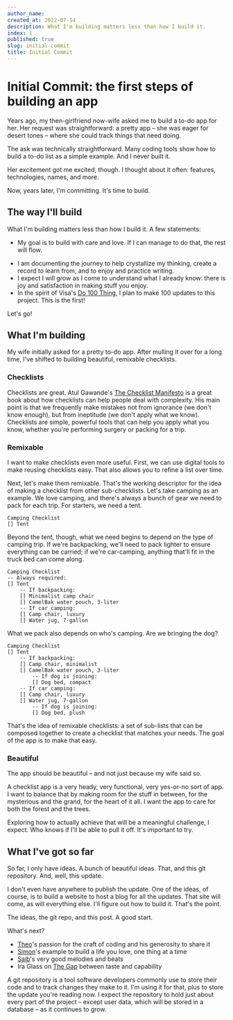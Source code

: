 ```yaml
---
author_name:
created_at: 2022-07-14
description: What I'm building matters less than how I build it.
index: 1
published: true
slug: initial-commit
title: Initial Commit
---
```


<script>
    import FootnoteContainer from '$lib/components/blog/footnote_container.svelte';
    import OnTheWind from '$lib/components/blog/on_the_wind.svelte';
    import NoteEntry from '$lib/components/blog/note_entry.svelte';
    import NoteLink from '$lib/components/blog/note_link.svelte';
</script>

<!-- I'd like end template to handle a sub-hed somehow -->

# Initial Commit: the first steps of building an app

Years ago, my then-girlfriend now-wife asked me to build a to-do app for her. Her request was straightforward: a pretty app – she was eager for desert tones – where she could track things that need doing.

The ask was technically straightforward. Many coding tools show how to build a to-do list as a simple example. And I never built it.

Her excitement got me excited, though. I thought about it often: features, technologies, names, and more.

Now, years later, I'm committing. It's time to build.

## The way I'll build

What I'm building matters less than how I build it. A few statements:

- My goal is to build with care and love. If I can manage to do that, the rest will flow.

<!-- [Three things](https://twitter.com/search?q=from%3Avisakanv%20show%20up%20don%27t%20die&src=typed_query):
- Show up
- Don't die
- Don't quit -->

<!-- embed this tweet somehow: https://twitter.com/visakanv/status/1470745038397136902?s=20&t=GFoVjZ7aKVEGkxswg9ayJA -->

- I am documenting the journey to help crystallize my thinking, create a record to learn from, and to enjoy and practice writing.
- I expect I will grow as I come to understand what I already know: there is joy and satisfaction in making stuff you enjoy.
- In the spirit of Visa's [Do 100 Thing](https://www.youtube.com/watch?v=FEIz3PlKfFk), I plan to make 100 updates to this project. This is the first!

Let's go!

## What I'm building

My wife initially asked for a pretty to-do app. After mulling it over for a long time, I've shifted to building beautiful, remixable checklists.

### Checklists

Checklists are great. Atul Gawande's [The Checklist Manifesto](http://atulgawande.com/book/the-checklist-manifesto/) is a great book about how checklists can help people deal with complexity. His main point is that we frequently make mistakes not from ignorance (we don't know enough), but from ineptitude (we don't apply what we know). Checklists are simple, powerful tools that can help you apply what you know, whether you're performing surgery or packing for a trip.

### Remixable

I want to make checklists even more useful. First, we can use digital tools to make reusing checklists easy. That also allows you to refine a list over time.

Next, let's make them remixable. That's the working descriptor for the idea of making a checklist from other sub-checklists. Let's take camping as an example. We love camping, and there's always a bunch of gear we need to pack for each trip. For starters, we need a tent.

```
Camping Checklist
[] Tent
```

Beyond the tent, though, what we need begins to depend on the type of camping trip. If we're backpacking, we'll need to pack lighter to ensure everything can be carried; if we're car-camping, anything that'll fit in the truck bed can come along.

```
Camping Checklist
-- Always required:
[] Tent
    -- If backpacking:
    [] Minimalist camp chair
    [] CamelBak water pouch, 3-liter
    -- If car camping:
    [] Camp chair, luxury
    [] Water jug, 7-gallon
```

What we pack also depends on who's camping. Are we bringing the dog?

```
Camping Checklist
[] Tent
    -- If backpacking:
    [] Camp chair, minimalist
    [] CamelBak water pouch, 3-liter
        -- If dog is joining:
        [] Dog bed, compact
    -- If car camping:
    [] Camp chair, luxury
    [] Water jug, 7-gallon
        -- If dog is joining:
        [] Dog bed, plush
```

That's the idea of remixable checklists: a set of sub-lists that can be composed together to create a checklist that matches your needs. The goal of the app is to make that easy.

### Beautiful

The app should be beautiful – and not just because my wife said so.

A checklist app is a very heady, very functional, very yes-or-no sort of app. I want to balance that by making room for the stuff in between, for the mysterious and the grand, for the heart of it all. I want the app to care for both the forest and the trees.

Exploring how to actually achieve that will be a meaningful challenge, I expect. Who knows if I'll be able to pull it off. It's important to try.

## What I've got so far

So far, I only have ideas. A bunch of beautiful ideas. That, and this git repository<NoteLink key="git-repo"></NoteLink>. And, well, this update.

I don't even have anywhere to publish the update. One of the ideas, of course, is to build a website to host a blog for all the updates. That site will come, as will everything else. I'll figure out how to build it. That's the point.

The ideas, the git repo, and this post. A good start.

What's next?

<OnTheWind>

- [Theo](https://twitter.com/t3dotgg)'s passion for the craft of coding and his generosity to share it
- [Simon](https://twitter.com/simonsarris)'s example to build a life you love, one thing at a time
- [Saib](https://open.spotify.com/artist/6N4HlHINMvoTyAL0yhBUCk)'s very good melodies and beats
- Ira Glass on [The Gap](https://www.youtube.com/watch?v=X2wLP0izeJE) between taste and capability

</OnTheWind>

<FootnoteContainer>
<NoteEntry key="git-repo">A git repository is a tool software developers commonly use to store their code and to track changes they make to it. I'm using it for that, plus to store the update you're reading now. I expect the repository to hold just about every part of the project – except user data, which will be stored in a database – as it continues to grow.</NoteEntry>
</FootnoteContainer>
